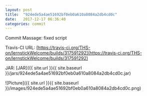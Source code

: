 ```yaml
---
layout: post
title:  "924ede5a4ae51692bf0eb0a610a8084a2db4cd0c"
date:   2017-12-17 06:36:40
categories: commit
---
```


Commit Massage: fixed script  

Travis-CI URL: [https://travis-ci.org/THS-on/lernstickWelcome/builds/317591292](https://travis-ci.org/THS-on/lernstickWelcome/builds/317591292)

JAR: [JAR]({{ site.url }}{{ site.baseurl }}/jars/924ede5a4ae51692bf0eb0a610a8084a2db4cd0c.jar)

![Picture]({{ site.url }}{{ site.baseurl }}/images/924ede5a4ae51692bf0eb0a610a8084a2db4cd0c.png)

